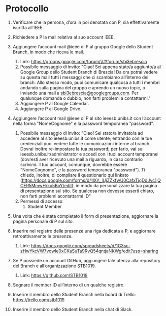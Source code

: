 # Protocollo

1. Verificare che la persona, d’ora in poi denotata con P, sia effettivamente iscritta all’IEEE.
2. Richiedere a P la mail relativa al suo account IEEE.
3. Aggiungere l’account mail @ieee di P al gruppo Google dello Student Branch, in modo che riceva le mail.
    1. Link: https://groups.google.com/forum/\\#!forum/sbi3ebrescia
    2. Possibile messaggio di invito: "Ciao! Sei appena stato/a aggiunto/a al Google Group dello Student Branch di Brescia! Da ora potrai vedere su questa mail tutti i messaggi che ci scambiamo all’interno del branch. Allo stesso modo, puoi comunicare qualcosa a tutti i membri andando sulla pagina del gruppo e aprendo un nuovo topic, o inviando una mail a <sbi3ebrescia@googlegroups.com>. Per qualunque domanda o dubbio, non farti problemi a contattarmi."
    3. Aggiungere P al Google Calendar.
    4. Aggiungere P al Google Drive.
4. Aggiungere l’account mail @ieee di P al sito ieeesb.unibs.it con l’account nella forma "NomeCognome" e la password temporanea "password".
    1. Possibile messaggio di invito: "Ciao! Sei stato/a invitato/a ad accedere al sito ieeesb.unibs.it come utente; entrando con le tue credenziali puoi vedere tutte le comunicazioni interne al branch.
    Dovrai inoltre re-impostare la tua password; per farlo, vai su ieeesb.unibs.it/administrator e accedi con i tuoi account temporanei (dovresti aver ricevuto una mail a riguardo, in caso contrario scrivimi. Il tuo account, comunque, dovrebbe essere "NomeCognome", e la password temporanea "password").
    Ti chiedo, inoltre, di compilare il questionario qui linkato (https://docs.google.com/forms/d/1lX\\_IUjZZxfwU0CafxTigDdJvc1jQCER5MmwHrkx5BoY/edit), in modo da personalizzare la tua pagina di presentazione sul sito. 
    Se qualcosa non dovesse esserti chiaro, non farti problemi acontattarmi :D"
    2. Permessi di accesso:
        1. Student Member

5. Una volta che è stata completato il form di presentazione, aggiornare la pagina personale di P sul sito.
6. Inserire nel registro delle presenze una riga dedicata a P, e aggiornare retroattivamente le presenze.

    1. Link: https://docs.google.com/spreadsheets/d/1G3sc-zHwYkcVW7vowle0xCKaSuTa9RvQ54qntjaNKWg/edit?usp=sharing

7. Se P possiede un account GitHub, aggiungere tale utenza alla repository del Branch e all’organizzazione STB1019.
    1. Link: https://github.com/STB1019

8. Segnare il member ID all’interno di un qualche registro.
9. Inserire il membro dello Student Branch nella board di Trello: https://trello.com/stb1019
10. Inserire il membro dello Student Branch nella chat di Slack.